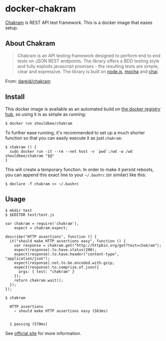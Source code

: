 # docker-chakram

[Chakram] is REST API test framework. This is a docker image that eases setup.

## About Chakram

> Chakram is an API testing framework designed to perform end to end tests on JSON REST endpoints. The library offers a BDD testing style and fully exploits javascript promises - the resulting tests are simple, clear and expressive. The library is built on [node.js](https://nodejs.org/), [mocha](http://mochajs.org/) and [chai](http://chaijs.com/).

From: [dareid/chakram](https://github.com/dareid/chakram)

## Install

This docker image is available as an automated build on [the docker registry hub](https://registry.hub.docker.com/u/shouldbee/chakram/), so using it is as simple as running:


```console
$ docker run shouldbee/chakram
```

To further ease running, it's recommended to set up a much shorter function so that you can easily execute it as just `chakram`:

```
$ chakram () {
  sudo docker run -it --rm --net host -v `pwd`:/wd -w /wd shouldbee/chakram "$@"
}
```

This will create a temporary function. In order to make it persist reboots, you can append this exact line to your `~/.bashrc` (or similar) like this:

```console
$ declare -f chakram >> ~/.bashrc
```

## Usage

```console
$ mkdir test
$ $EDITOR test/test.js

var chakram = require('chakram'),
    expect = chakram.expect;

describe("HTTP assertions", function () {
  it("should make HTTP assertions easy", function () {
    var response = chakram.get("http://httpbin.org/get?test=chakram");
    expect(response).to.have.status(200);
    expect(response).to.have.header("content-type", "application/json");
    expect(response).not.to.be.encoded.with.gzip;
    expect(response).to.comprise.of.json({
      args: { test: "chakram" }
    });
    return chakram.wait();
  });
});

$ chakram

  HTTP assertions
    ✓ should make HTTP assertions easy (563ms)


  1 passing (570ms)
```

See [official site](http://dareid.github.io/chakram/) for more information.


[Chakram]: http://dareid.github.io/chakram/
